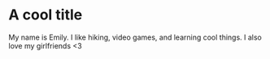 # A cool title
My name is Emily. I like hiking, video games, and learning cool things.
I also love my girlfriends <3
